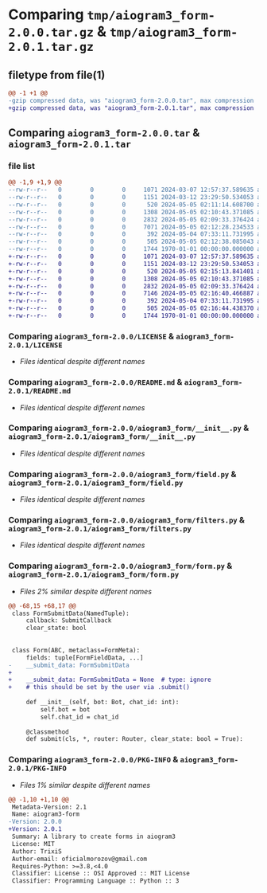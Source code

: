 # Comparing `tmp/aiogram3_form-2.0.0.tar.gz` & `tmp/aiogram3_form-2.0.1.tar.gz`

## filetype from file(1)

```diff
@@ -1 +1 @@
-gzip compressed data, was "aiogram3_form-2.0.0.tar", max compression
+gzip compressed data, was "aiogram3_form-2.0.1.tar", max compression
```

## Comparing `aiogram3_form-2.0.0.tar` & `aiogram3_form-2.0.1.tar`

### file list

```diff
@@ -1,9 +1,9 @@
--rw-r--r--   0        0        0     1071 2024-03-07 12:57:37.589635 aiogram3_form-2.0.0/LICENSE
--rw-r--r--   0        0        0     1151 2024-03-12 23:29:50.534053 aiogram3_form-2.0.0/README.md
--rw-r--r--   0        0        0      520 2024-05-05 02:11:14.608700 aiogram3_form-2.0.0/aiogram3_form/__init__.py
--rw-r--r--   0        0        0     1308 2024-05-05 02:10:43.371085 aiogram3_form-2.0.0/aiogram3_form/field.py
--rw-r--r--   0        0        0     2832 2024-05-05 02:09:33.376424 aiogram3_form-2.0.0/aiogram3_form/filters.py
--rw-r--r--   0        0        0     7071 2024-05-05 02:12:28.234533 aiogram3_form-2.0.0/aiogram3_form/form.py
--rw-r--r--   0        0        0      392 2024-05-04 07:33:11.731995 aiogram3_form-2.0.0/aiogram3_form/utils.py
--rw-r--r--   0        0        0      505 2024-05-05 02:12:38.085043 aiogram3_form-2.0.0/pyproject.toml
--rw-r--r--   0        0        0     1744 1970-01-01 00:00:00.000000 aiogram3_form-2.0.0/PKG-INFO
+-rw-r--r--   0        0        0     1071 2024-03-07 12:57:37.589635 aiogram3_form-2.0.1/LICENSE
+-rw-r--r--   0        0        0     1151 2024-03-12 23:29:50.534053 aiogram3_form-2.0.1/README.md
+-rw-r--r--   0        0        0      520 2024-05-05 02:15:13.841401 aiogram3_form-2.0.1/aiogram3_form/__init__.py
+-rw-r--r--   0        0        0     1308 2024-05-05 02:10:43.371085 aiogram3_form-2.0.1/aiogram3_form/field.py
+-rw-r--r--   0        0        0     2832 2024-05-05 02:09:33.376424 aiogram3_form-2.0.1/aiogram3_form/filters.py
+-rw-r--r--   0        0        0     7146 2024-05-05 02:16:40.466887 aiogram3_form-2.0.1/aiogram3_form/form.py
+-rw-r--r--   0        0        0      392 2024-05-04 07:33:11.731995 aiogram3_form-2.0.1/aiogram3_form/utils.py
+-rw-r--r--   0        0        0      505 2024-05-05 02:16:44.438370 aiogram3_form-2.0.1/pyproject.toml
+-rw-r--r--   0        0        0     1744 1970-01-01 00:00:00.000000 aiogram3_form-2.0.1/PKG-INFO
```

### Comparing `aiogram3_form-2.0.0/LICENSE` & `aiogram3_form-2.0.1/LICENSE`

 * *Files identical despite different names*

### Comparing `aiogram3_form-2.0.0/README.md` & `aiogram3_form-2.0.1/README.md`

 * *Files identical despite different names*

### Comparing `aiogram3_form-2.0.0/aiogram3_form/__init__.py` & `aiogram3_form-2.0.1/aiogram3_form/__init__.py`

 * *Files identical despite different names*

### Comparing `aiogram3_form-2.0.0/aiogram3_form/field.py` & `aiogram3_form-2.0.1/aiogram3_form/field.py`

 * *Files identical despite different names*

### Comparing `aiogram3_form-2.0.0/aiogram3_form/filters.py` & `aiogram3_form-2.0.1/aiogram3_form/filters.py`

 * *Files identical despite different names*

### Comparing `aiogram3_form-2.0.0/aiogram3_form/form.py` & `aiogram3_form-2.0.1/aiogram3_form/form.py`

 * *Files 2% similar despite different names*

```diff
@@ -68,15 +68,17 @@
 class FormSubmitData(NamedTuple):
     callback: SubmitCallback
     clear_state: bool
 
 
 class Form(ABC, metaclass=FormMeta):
     fields: tuple[FormFieldData, ...]
-    __submit_data: FormSubmitData
+
+    __submit_data: FormSubmitData = None  # type: ignore
+    # this should be set by the user via .submit()
 
     def __init__(self, bot: Bot, chat_id: int):
         self.bot = bot
         self.chat_id = chat_id
 
     @classmethod
     def submit(cls, *, router: Router, clear_state: bool = True):
```

### Comparing `aiogram3_form-2.0.0/PKG-INFO` & `aiogram3_form-2.0.1/PKG-INFO`

 * *Files 1% similar despite different names*

```diff
@@ -1,10 +1,10 @@
 Metadata-Version: 2.1
 Name: aiogram3-form
-Version: 2.0.0
+Version: 2.0.1
 Summary: A library to create forms in aiogram3
 License: MIT
 Author: TrixiS
 Author-email: oficialmorozov@gmail.com
 Requires-Python: >=3.8,<4.0
 Classifier: License :: OSI Approved :: MIT License
 Classifier: Programming Language :: Python :: 3
```

